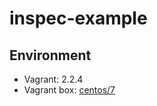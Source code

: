 # inspec-example

## Environment

- Vagrant: 2.2.4
- Vagrant box: [centos/7](https://app.vagrantup.com/centos/boxes/7)

